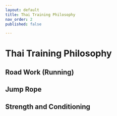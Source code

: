 ```yaml
---
layout: default
title: Thai Training Philosophy
nav_order: 2
published: false

---
```


# Thai Training Philosophy

## Road Work (Running)
## Jump Rope
## Strength and Conditioning
